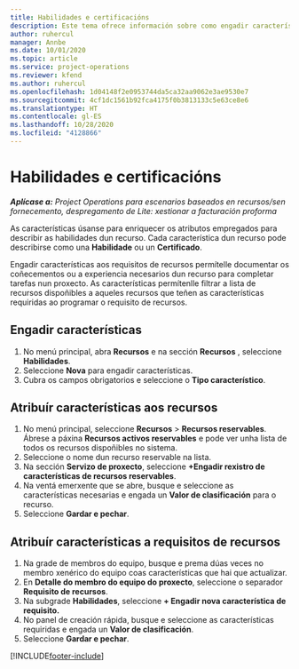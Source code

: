 ```yaml
---
title: Habilidades e certificacións
description: Este tema ofrece información sobre como engadir características de habilidade e certificación aos recursos.
author: ruhercul
manager: Annbe
ms.date: 10/01/2020
ms.topic: article
ms.service: project-operations
ms.reviewer: kfend
ms.author: ruhercul
ms.openlocfilehash: 1d04148f2e0953744da5ca32aa9062e3ae9530e7
ms.sourcegitcommit: 4cf1dc1561b92fca4175f0b3813133c5e63ce8e6
ms.translationtype: HT
ms.contentlocale: gl-ES
ms.lasthandoff: 10/28/2020
ms.locfileid: "4128866"
---
```

# <a name="skills-and-certifications"></a>Habilidades e certificacións
_**Aplícase a:** Project Operations para escenarios baseados en recursos/sen fornecemento, despregamento de Lite: xestionar a facturación proforma_

As características úsanse para enriquecer os atributos empregados para describir as habilidades dun recurso. Cada característica dun recurso pode describirse como una **Habilidade** ou un **Certificado**.

Engadir características aos requisitos de recursos permítelle documentar os coñecementos ou a experiencia necesarios dun recurso para completar tarefas nun proxecto. As características permítenlle filtrar a lista de recursos dispoñibles a aqueles recursos que teñen as características requiridas ao programar o requisito de recursos.

## <a name="add-characteristics"></a>Engadir características

1. No menú principal, abra **Recursos** e na sección **Recursos** , seleccione **Habilidades**.
2. Seleccione **Nova** para engadir características.
3. Cubra os campos obrigatorios e seleccione o **Tipo característico**.

## <a name="assign-characteristics-to-resources"></a>Atribuír características aos recursos

1. No menú principal, seleccione **Recursos** > **Recursos reservables**. Ábrese a páxina **Recursos activos reservables** e pode ver unha lista de todos os recursos dispoñibles no sistema.
2. Seleccione o nome dun recurso reservable na lista.
3. Na sección **Servizo de proxecto**, seleccione **+Engadir rexistro de características de recursos reservables**.
4. Na ventá emerxente que se abre, busque e seleccione as características necesarias e engada un **Valor de clasificación** para o recurso.
5. Seleccione **Gardar e pechar**.

## <a name="assign-characteristics-to-resource-requirements"></a>Atribuír características a requisitos de recursos

1. Na grade de membros do equipo, busque e prema dúas veces no membro xenérico do equipo coas características que hai que actualizar.
2. En **Detalle do membro do equipo do proxecto**, seleccione o separador **Requisito de recursos**.
3. Na subgrade **Habilidades**, seleccione **+ Engadir nova característica de requisito.**
4. No panel de creación rápida, busque e seleccione as características requiridas e engada un **Valor de clasificación**.
5. Seleccione **Gardar e pechar**.

[!INCLUDE[footer-include](../includes/footer-banner.md)]